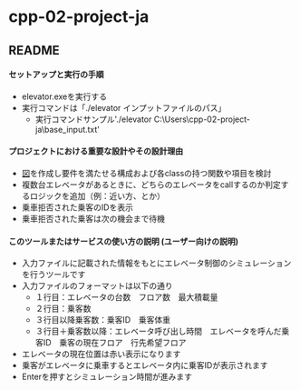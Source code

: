# cpp-02-project-ja
## README
#### セットアップと実行の手順
- elevator.exeを実行する
- 実行コマンドは「./elevator インプットファイルのパス」
  - 実行コマンドサンプル'./elevator C:\Users\cpp-02-project-ja\base_input.txt'
#### プロジェクトにおける重要な設計やその設計理由
- [図](https://docs.google.com/presentation/d/1bA3KirMn_il-RubIFEMaonWPbj1fI-meYPS08ZQUFsc/edit#slide=id.p)を作成し要件を満たせる構成および各classの持つ関数や項目を検討
- 複数台エレベータがあるときに、どちらのエレベータをcallするのか判定するロジックを追加（例：近い方、とか）
- 乗車拒否された乗客のIDを表示
- 乗車拒否された乗客は次の機会まで待機
#### このツールまたはサービスの使い方の説明 (ユーザー向けの説明)
- 入力ファイルに記載された情報をもとにエレベータ制御のシミュレーションを行うツールです
- 入力ファイルのフォーマットは以下の通り
  - １行目：エレベータの台数　フロア数　最大積載量
  - ２行目：乗客数
  - ３行目以降乗客数：乗客ID　乗客体重
  - ３行目＋乗客数以降：エレベータ呼び出し時間　エレベータを呼んだ乗客ID　乗客の現在フロア　行先希望フロア
- エレベータの現在位置は赤い表示になります
- 乗客がエレベータに乗車するとエレベータ内に乗客IDが表示されます
- Enterを押すとシミュレーション時間が進みます
